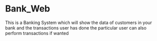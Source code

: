 # Bank_Web
This is a Banking System which will show the data of customers in your bank and the transactions user has done
the particular user can also perform transactions if wanted
